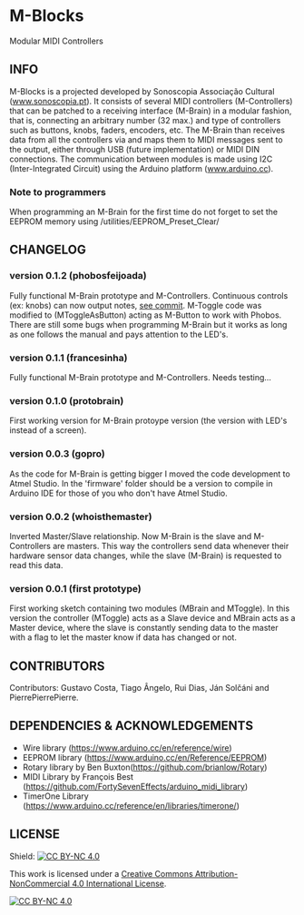 # M-Blocks
Modular MIDI Controllers

## INFO
M-Blocks is a projected developed by Sonoscopia Associação Cultural (www.sonoscopia.pt). 
It consists of several MIDI controllers (M-Controllers) that can be patched to a receiving interface (M-Brain) in a modular fashion, that is, connecting an arbitrary number (32 max.) and type of controllers such as buttons, knobs, faders, encoders, etc. 
The M-Brain than receives data from all the controllers via and maps them to MIDI messages sent to the output, either through USB (future implementation) or MIDI DIN connections.
The communication between modules is made using I2C (Inter-Integrated Circuit) using the Arduino platform (www.arduino.cc).  

### Note to programmers
When programming an M-Brain for the first time do not forget to set the EEPROM memory using /utilities/EEPROM_Preset_Clear/


## CHANGELOG

### version 0.1.2 (phobosfeijoada)
Fully functional M-Brain prototype and M-Controllers.
Continuous controls (ex: knobs) can now output notes, [see commit](https://github.com/Sonoscopia/M-Blocks/commit/bef133f0ddcc1b52bf48fc73a7da5345fef3f352).
M-Toggle code was modified to (MToggleAsButton) acting as M-Button to work with Phobos.
There are still some bugs when programming M-Brain but it works as long as one follows the manual and pays attention to the LED's.

### version 0.1.1 (francesinha)
Fully functional M-Brain prototype and M-Controllers. Needs testing...

### version 0.1.0 (protobrain)
First working version for M-Brain protoype version (the version with LED's instead of a screen). 

### version 0.0.3 (gopro)
As the code for M-Brain is getting bigger I moved the code development to Atmel Studio. In the 'firmware' folder should be a version to compile in Arduino IDE for those of you who don't have Atmel Studio. 

### version 0.0.2 (whoisthemaster)
Inverted Master/Slave relationship. 
Now M-Brain is the slave and M-Controllers are masters.
This way the controllers send data whenever their hardware sensor data changes, while the slave (M-Brain) is requested to read this data. 

### version 0.0.1 (first prototype)
First working sketch containing two modules (MBrain and MToggle).
In this version the controller (MToggle) acts as a Slave device and MBrain acts as a Master device, where the slave is constantly sending data to the master with a flag to let the master know if data has changed or not. 





## CONTRIBUTORS 
Contributors: Gustavo Costa, Tiago Ângelo, Rui Dias, Ján Solčáni and PierrePierrePierre.

## DEPENDENCIES & ACKNOWLEDGEMENTS
- Wire library (https://www.arduino.cc/en/reference/wire) 
- EEPROM library (https://www.arduino.cc/en/Reference/EEPROM)
- Rotary library by Ben Buxton(https://github.com/brianlow/Rotary)
- MIDI Library by François Best (https://github.com/FortySevenEffects/arduino_midi_library)
- TimerOne Library (https://www.arduino.cc/reference/en/libraries/timerone/)

## LICENSE
Shield: [![CC BY-NC 4.0][cc-by-nc-shield]][cc-by-nc]

This work is licensed under a
[Creative Commons Attribution-NonCommercial 4.0 International License][cc-by-nc].

[![CC BY-NC 4.0][cc-by-nc-image]][cc-by-nc]

[cc-by-nc]: https://creativecommons.org/licenses/by-nc/4.0/
[cc-by-nc-image]: https://licensebuttons.net/l/by-nc/4.0/88x31.png
[cc-by-nc-shield]: https://img.shields.io/badge/License-CC%20BY--NC%204.0-lightgrey.svg

